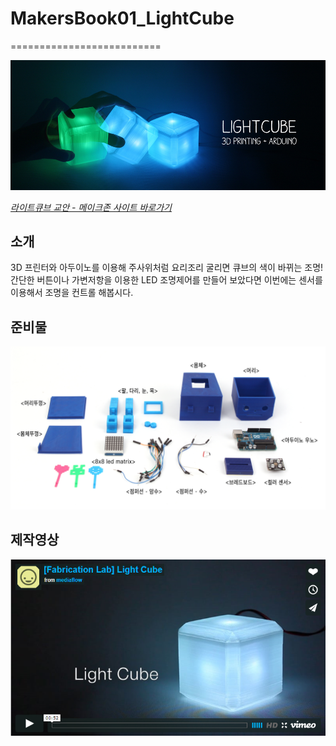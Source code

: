 # MakersBook01_LightCube
==========================

![ScreenShot](https://raw.githubusercontent.com/makezonefablab/MakersBook01_LightCube/master/img/main.jpg)  

[*라이트큐브 교안 - 메이크존 사이트 바로가기*](http://makezone.co.kr/blog/2014/07/04/06lightcube/)

소개
--------------
3D 프린터와 아두이노를 이용해 주사위처럼 요리조리 굴리면 큐브의 색이 바뀌는 조명! 간단한 버튼이나 가변저항을 이용한 LED 조명제어를 만들어 보았다면 이번에는 센서를 이용해서 조명을 컨트롤 해봅시다.

준비물
--------------
![ScreenShot](https://raw.githubusercontent.com/makezonefablab/HungryBot/master/img/%EC%A4%80%EB%B9%84%EB%AC%BC_.jpg)

제작영상
--------------
[![ScreenShot](https://raw.githubusercontent.com/makezonefablab/MakersBook01_LightCube/master/img/movie.png)](https://vimeo.com/98120575)
